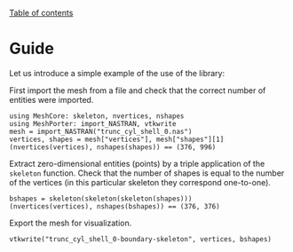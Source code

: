[Table of contents](https://petrkryslucsd.github.io/MeshEssentials.jl/latest/index.html)

# Guide

Let us introduce a simple example of the use of the library:

First import the mesh from a file and check that the correct number of entities
were imported.
```
using MeshCore: skeleton, nvertices, nshapes
using MeshPorter: import_NASTRAN, vtkwrite
mesh = import_NASTRAN("trunc_cyl_shell_0.nas")
vertices, shapes = mesh["vertices"], mesh["shapes"][1]
(nvertices(vertices), nshapes(shapes)) == (376, 996)
```
Extract zero-dimensional entities (points) by a triple application of the
`skeleton` function. Check that the number of shapes is equal to the number of
the vertices (in this particular skeleton they correspond one-to-one).
```
bshapes = skeleton(skeleton(skeleton(shapes)))
(nvertices(vertices), nshapes(bshapes)) == (376, 376)
```
Export the mesh for visualization.
```
vtkwrite("trunc_cyl_shell_0-boundary-skeleton", vertices, bshapes)
```
